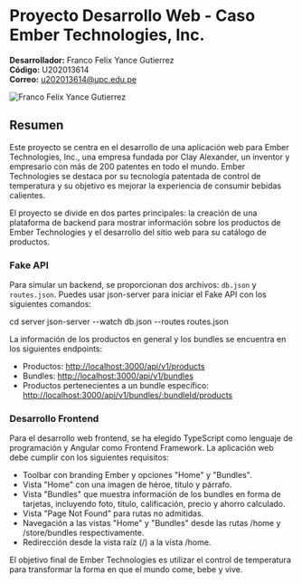# Proyecto Desarrollo Web - Caso Ember Technologies, Inc.

**Desarrollador:** Franco Felix Yance Gutierrez  
**Código:** U202013614  
**Correo:** u202013614@upc.edu.pe

![Franco Felix Yance Gutierrez](<"https://media.discordapp.net/attachments/1148057148522233868/1156237601515257936/WIN_20230926_09_34_37_Pro.jpg?ex=651c26ae&is=651ad52e&hm=a57bd88b5a6bda2cc12164f8271e629cd590c678c2fa841fe5f12f7f0bb4d4a7&=&width=720&height=405">)

## Resumen

Este proyecto se centra en el desarrollo de una aplicación web para Ember Technologies, Inc., una empresa fundada por Clay Alexander, un inventor y empresario con más de 200 patentes en todo el mundo. Ember Technologies se destaca por su tecnología patentada de control de temperatura y su objetivo es mejorar la experiencia de consumir bebidas calientes.

El proyecto se divide en dos partes principales: la creación de una plataforma de backend para mostrar información sobre los productos de Ember Technologies y el desarrollo del sitio web para su catálogo de productos.

### Fake API

Para simular un backend, se proporcionan dos archivos: `db.json` y `routes.json`. Puedes usar json-server para iniciar el Fake API con los siguientes comandos:

cd server
json-server --watch db.json --routes routes.json

La información de los productos en general y los bundles se encuentra en los siguientes endpoints:

- Productos: [http://localhost:3000/api/v1/products](http://localhost:3000/api/v1/products)
- Bundles: [http://localhost:3000/api/v1/bundles](http://localhost:3000/api/v1/bundles)
- Productos pertenecientes a un bundle específico: [http://localhost:3000/api/v1/bundles/:bundleId/products](http://localhost:3000/api/v1/bundles/:bundleId/products)

### Desarrollo Frontend

Para el desarrollo web frontend, se ha elegido TypeScript como lenguaje de programación y Angular como Frontend Framework. La aplicación web debe cumplir con los siguientes requisitos:

- Toolbar con branding Ember y opciones "Home" y "Bundles".
- Vista "Home" con una imagen de héroe, título y párrafo.
- Vista "Bundles" que muestra información de los bundles en forma de tarjetas, incluyendo foto, título, calificación, precio y ahorro calculado.
- Vista "Page Not Found" para rutas no admitidas.
- Navegación a las vistas "Home" y "Bundles" desde las rutas /home y /store/bundles respectivamente.
- Redirección desde la vista raíz (/) a la vista /home.

El objetivo final de Ember Technologies es utilizar el control de temperatura para transformar la forma en que el mundo come, bebe y vive.
